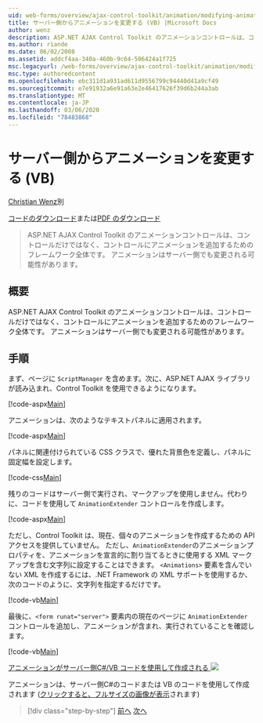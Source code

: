 ```yaml
---
uid: web-forms/overview/ajax-control-toolkit/animation/modifying-animations-from-the-server-side-vb
title: サーバー側からアニメーションを変更する (VB) |Microsoft Docs
author: wenz
description: ASP.NET AJAX Control Toolkit のアニメーションコントロールは、コントロールだけではなく、コントロールにアニメーションを追加するためのフレームワーク全体です。 アニメーションも...
ms.author: riande
ms.date: 06/02/2008
ms.assetid: addcf4aa-340a-460b-9c64-506424a1f725
msc.legacyurl: /web-forms/overview/ajax-control-toolkit/animation/modifying-animations-from-the-server-side-vb
msc.type: authoredcontent
ms.openlocfilehash: ebc311d1a931ad611d9556799c94440d41a9cf49
ms.sourcegitcommit: e7e91932a6e91a63e2e46417626f39d6b244a3ab
ms.translationtype: MT
ms.contentlocale: ja-JP
ms.lasthandoff: 03/06/2020
ms.locfileid: "78483868"
---
```

# <a name="modifying-animations-from-the-server-side-vb"></a>サーバー側からアニメーションを変更する (VB)

[Christian Wenz](https://github.com/wenz)別

[コードのダウンロード](https://download.microsoft.com/download/f/9/a/f9a26acd-8df4-4484-8a18-199e4598f411/Animation9.vb.zip)または[PDF のダウンロード](https://download.microsoft.com/download/6/7/1/6718d452-ff89-4d3f-a90e-c74ec2d636a3/animation9VB.pdf)

> ASP.NET AJAX Control Toolkit のアニメーションコントロールは、コントロールだけではなく、コントロールにアニメーションを追加するためのフレームワーク全体です。 アニメーションはサーバー側でも変更される可能性があります。

## <a name="overview"></a>概要

ASP.NET AJAX Control Toolkit のアニメーションコントロールは、コントロールだけではなく、コントロールにアニメーションを追加するためのフレームワーク全体です。 アニメーションはサーバー側でも変更される可能性があります。

## <a name="steps"></a>手順

まず、ページに `ScriptManager` を含めます。次に、ASP.NET AJAX ライブラリが読み込まれ、Control Toolkit を使用できるようになります。

[!code-aspx[Main](modifying-animations-from-the-server-side-vb/samples/sample1.aspx)]

アニメーションは、次のようなテキストパネルに適用されます。

[!code-aspx[Main](modifying-animations-from-the-server-side-vb/samples/sample2.aspx)]

パネルに関連付けられている CSS クラスで、優れた背景色を定義し、パネルに固定幅を設定します。

[!code-css[Main](modifying-animations-from-the-server-side-vb/samples/sample3.css)]

残りのコードはサーバー側で実行され、マークアップを使用しません。代わりに、コードを使用して `AnimationExtender` コントロールを作成します。

[!code-aspx[Main](modifying-animations-from-the-server-side-vb/samples/sample4.aspx)]

ただし、Control Toolkit は、現在、個々のアニメーションを作成するための API アクセスを提供していません。 ただし、`AnimationExtender`のアニメーションプロパティを、アニメーションを宣言的に割り当てるときに使用する XML マークアップを含む文字列に設定することはできます。 `<Animations>` 要素を含んでいない XML を作成するには、.NET Framework の XML サポートを使用するか、次のコードのように、文字列を指定するだけです。

[!code-vb[Main](modifying-animations-from-the-server-side-vb/samples/sample5.vb)]

最後に、`<form runat="server">` 要素内の現在のページに `AnimationExtender` コントロールを追加し、アニメーションが含まれ、実行されていることを確認します。

[!code-vb[Main](modifying-animations-from-the-server-side-vb/samples/sample6.vb)]

[アニメーションがサーバー側C#/VB コードを使用して作成される ![](modifying-animations-from-the-server-side-vb/_static/image2.png)](modifying-animations-from-the-server-side-vb/_static/image1.png)

アニメーションは、サーバー側C#のコードまたは VB のコードを使用して作成されます ([クリックすると、フルサイズの画像が表示](modifying-animations-from-the-server-side-vb/_static/image3.png)されます)

> [!div class="step-by-step"]
> [前へ](triggering-an-animation-in-another-control-vb.md)
> [次へ](executing-animations-using-client-side-code-vb.md)
